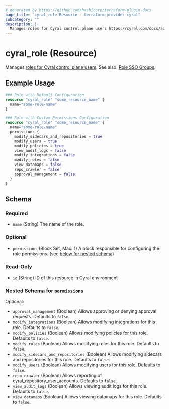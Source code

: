 ```yaml
---
# generated by https://github.com/hashicorp/terraform-plugin-docs
page_title: "cyral_role Resource - terraform-provider-cyral"
subcategory: ""
description: |-
  Manages roles for Cyral control plane users https://cyral.com/docs/account-administration/acct-manage-cyral-roles/#create-and-manage-administrator-roles-for-cyral-control-plane-users. See also: Role SSO Groups ./role_sso_groups.md.
---
```


# cyral_role (Resource)

Manages [roles for Cyral control plane users](https://cyral.com/docs/account-administration/acct-manage-cyral-roles/#create-and-manage-administrator-roles-for-cyral-control-plane-users). See also: [Role SSO Groups](./role_sso_groups.md).

## Example Usage

```terraform
### Role with Default Configuration
resource "cyral_role" "some_resource_name" {
  name="some-role-name"
}

### Role with Custom Permissions Configuration
resource "cyral_role" "some_resource_name" {
  name="some-role-name"
  permissions {
    modify_sidecars_and_repositories = true
    modify_users = true
    modify_policies = true
    view_audit_logs = false
    modify_integrations = false
    modify_roles = false
    view_datamaps = false
    repo_crawler = false
    approval_management = false
  }
}
```

<!-- schema generated by tfplugindocs -->

## Schema

### Required

- `name` (String) The name of the role.

### Optional

- `permissions` (Block Set, Max: 1) A block responsible for configuring the role permissions. (see [below for nested schema](#nestedblock--permissions))

### Read-Only

- `id` (String) ID of this resource in Cyral environment

<a id="nestedblock--permissions"></a>

### Nested Schema for `permissions`

Optional:

- `approval_management` (Boolean) Allows approving or denying approval requests. Defaults to `false`.
- `modify_integrations` (Boolean) Allows modifying integrations for this role. Defaults to `false`.
- `modify_policies` (Boolean) Allows modifying policies for this role. Defaults to `false`.
- `modify_roles` (Boolean) Allows modifying roles for this role. Defaults to `false`.
- `modify_sidecars_and_repositories` (Boolean) Allows modifying sidecars and repositories for this role. Defaults to `false`.
- `modify_users` (Boolean) Allows modifying users for this role. Defaults to `false`.
- `repo_crawler` (Boolean) Allows reporting of cyral_repository_user_accounts. Defaults to `false`.
- `view_audit_logs` (Boolean) Allows viewing audit logs for this role. Defaults to `false`.
- `view_datamaps` (Boolean) Allows viewing datamaps for this role. Defaults to `false`.
